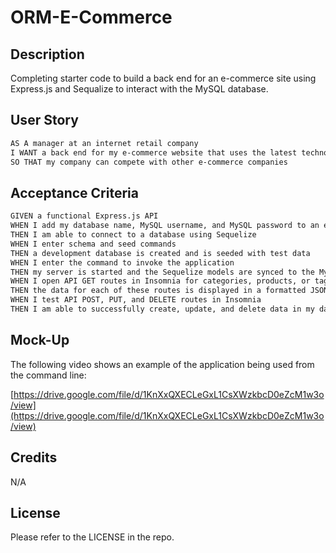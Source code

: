 # ORM-E-Commerce

## Description
Completing starter code to build a back end for an e-commerce site using Express.js and Sequalize to interact with the MySQL database.

## User Story

```md
AS A manager at an internet retail company
I WANT a back end for my e-commerce website that uses the latest technologies
SO THAT my company can compete with other e-commerce companies
```

## Acceptance Criteria

```md
GIVEN a functional Express.js API
WHEN I add my database name, MySQL username, and MySQL password to an environment variable file
THEN I am able to connect to a database using Sequelize
WHEN I enter schema and seed commands
THEN a development database is created and is seeded with test data
WHEN I enter the command to invoke the application
THEN my server is started and the Sequelize models are synced to the MySQL database
WHEN I open API GET routes in Insomnia for categories, products, or tags
THEN the data for each of these routes is displayed in a formatted JSON
WHEN I test API POST, PUT, and DELETE routes in Insomnia
THEN I am able to successfully create, update, and delete data in my database
```

## Mock-Up

The following video shows an example of the application being used from the command line:

[https://drive.google.com/file/d/1KnXxQXECLeGxL1CsXWzkbcD0eZcM1w3o/view](https://drive.google.com/file/d/1KnXxQXECLeGxL1CsXWzkbcD0eZcM1w3o/view)


## Credits
N/A

## License

Please refer to the LICENSE in the repo.
